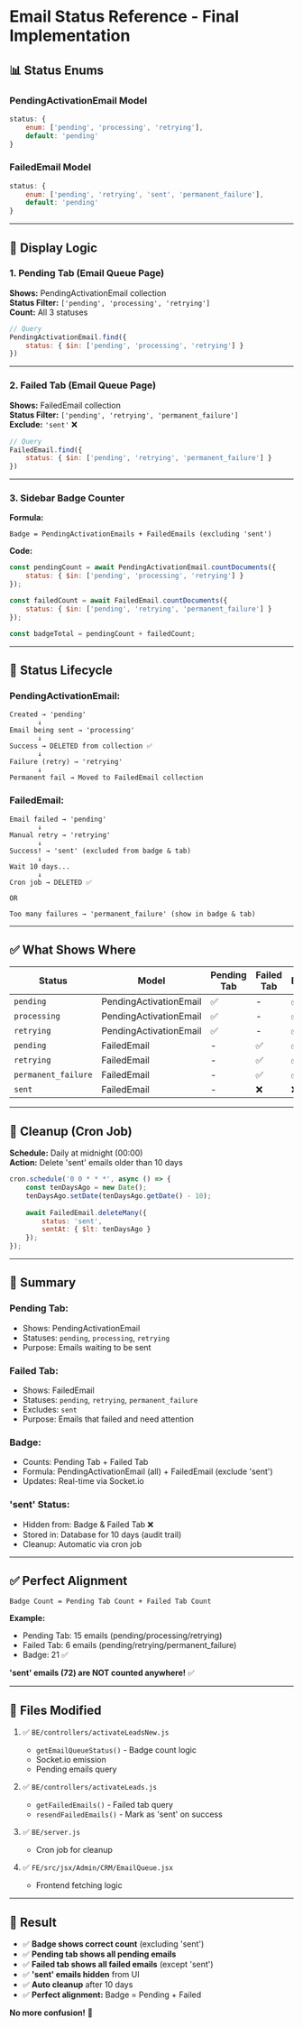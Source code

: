 # Email Status Reference - Final Implementation

## 📊 Status Enums

### **PendingActivationEmail Model**
```javascript
status: {
    enum: ['pending', 'processing', 'retrying'],
    default: 'pending'
}
```

### **FailedEmail Model**
```javascript
status: {
    enum: ['pending', 'retrying', 'sent', 'permanent_failure'],
    default: 'pending'
}
```

---

## 🎯 Display Logic

### **1. Pending Tab (Email Queue Page)**

**Shows:** PendingActivationEmail collection  
**Status Filter:** `['pending', 'processing', 'retrying']`  
**Count:** All 3 statuses

```javascript
// Query
PendingActivationEmail.find({
    status: { $in: ['pending', 'processing', 'retrying'] }
})
```

---

### **2. Failed Tab (Email Queue Page)**

**Shows:** FailedEmail collection  
**Status Filter:** `['pending', 'retrying', 'permanent_failure']`  
**Exclude:** `'sent'` ❌

```javascript
// Query
FailedEmail.find({
    status: { $in: ['pending', 'retrying', 'permanent_failure'] }
})
```

---

### **3. Sidebar Badge Counter**

**Formula:**
```
Badge = PendingActivationEmails + FailedEmails (excluding 'sent')
```

**Code:**
```javascript
const pendingCount = await PendingActivationEmail.countDocuments({ 
    status: { $in: ['pending', 'processing', 'retrying'] } 
});

const failedCount = await FailedEmail.countDocuments({ 
    status: { $in: ['pending', 'retrying', 'permanent_failure'] } 
});

const badgeTotal = pendingCount + failedCount;
```

---

## 🔄 Status Lifecycle

### **PendingActivationEmail:**
```
Created → 'pending'
       ↓
Email being sent → 'processing'
       ↓
Success → DELETED from collection ✅
       ↓
Failure (retry) → 'retrying'
       ↓
Permanent fail → Moved to FailedEmail collection
```

### **FailedEmail:**
```
Email failed → 'pending'
       ↓
Manual retry → 'retrying'
       ↓
Success! → 'sent' (excluded from badge & tab)
       ↓
Wait 10 days...
       ↓
Cron job → DELETED ✅

OR

Too many failures → 'permanent_failure' (show in badge & tab)
```

---

## ✅ What Shows Where

| Status | Model | Pending Tab | Failed Tab | Badge |
|--------|-------|-------------|------------|-------|
| `pending` | PendingActivationEmail | ✅ | - | ✅ |
| `processing` | PendingActivationEmail | ✅ | - | ✅ |
| `retrying` | PendingActivationEmail | ✅ | - | ✅ |
| `pending` | FailedEmail | - | ✅ | ✅ |
| `retrying` | FailedEmail | - | ✅ | ✅ |
| `permanent_failure` | FailedEmail | - | ✅ | ✅ |
| `sent` | FailedEmail | - | ❌ | ❌ |

---

## 🧹 Cleanup (Cron Job)

**Schedule:** Daily at midnight (00:00)  
**Action:** Delete 'sent' emails older than 10 days

```javascript
cron.schedule('0 0 * * *', async () => {
    const tenDaysAgo = new Date();
    tenDaysAgo.setDate(tenDaysAgo.getDate() - 10);
    
    await FailedEmail.deleteMany({
        status: 'sent',
        sentAt: { $lt: tenDaysAgo }
    });
});
```

---

## 📝 Summary

### **Pending Tab:**
- Shows: PendingActivationEmail
- Statuses: `pending`, `processing`, `retrying`
- Purpose: Emails waiting to be sent

### **Failed Tab:**
- Shows: FailedEmail
- Statuses: `pending`, `retrying`, `permanent_failure`
- Excludes: `sent`
- Purpose: Emails that failed and need attention

### **Badge:**
- Counts: Pending Tab + Failed Tab
- Formula: PendingActivationEmail (all) + FailedEmail (exclude 'sent')
- Updates: Real-time via Socket.io

### **'sent' Status:**
- Hidden from: Badge & Failed Tab ❌
- Stored in: Database for 10 days (audit trail)
- Cleanup: Automatic via cron job

---

## ✅ Perfect Alignment

```
Badge Count = Pending Tab Count + Failed Tab Count
```

**Example:**
- Pending Tab: 15 emails (pending/processing/retrying)
- Failed Tab: 6 emails (pending/retrying/permanent_failure)
- Badge: 21 ✅

**'sent' emails (72) are NOT counted anywhere!** ✅

---

## 🔧 Files Modified

1. ✅ `BE/controllers/activateLeadsNew.js`
   - `getEmailQueueStatus()` - Badge count logic
   - Socket.io emission
   - Pending emails query

2. ✅ `BE/controllers/activateLeads.js`
   - `getFailedEmails()` - Failed tab query
   - `resendFailedEmails()` - Mark as 'sent' on success

3. ✅ `BE/server.js`
   - Cron job for cleanup

4. ✅ `FE/src/jsx/Admin/CRM/EmailQueue.jsx`
   - Frontend fetching logic

---

## 🎯 Result

- ✅ **Badge shows correct count** (excluding 'sent')
- ✅ **Pending tab shows all pending emails**
- ✅ **Failed tab shows all failed emails** (except 'sent')
- ✅ **'sent' emails hidden** from UI
- ✅ **Auto cleanup** after 10 days
- ✅ **Perfect alignment:** Badge = Pending + Failed

**No more confusion!** 🚀

